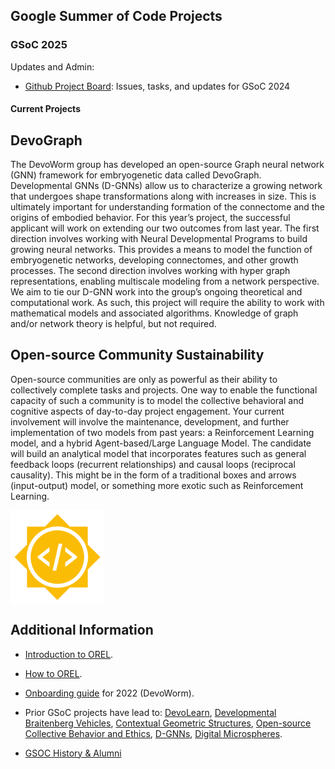## Google Summer of Code Projects
### GSoC 2025

Updates and Admin: 
- [Github Project Board](https://github.com/orgs/OREL-group/projects/15): Issues, tasks, and updates for GSoC 2024

#### Current Projects
   
## DevoGraph  
The DevoWorm group has developed an open-source Graph neural network (GNN) framework for embryogenetic data called DevoGraph. Developmental GNNs (D-GNNs) allow us to characterize a growing network that undergoes shape transformations along with increases in size. This is ultimately important for understanding formation of the connectome and the origins of embodied behavior. For this year’s project, the successful applicant will work on extending our two outcomes from last year. The first direction involves working with Neural Developmental Programs to build growing neural networks. This provides a means to model the function of embryogenetic networks, developing connectomes, and other growth processes. The second direction involves working with hyper graph representations, enabling multiscale modeling from a network perspective. We aim to tie our D-GNN work into the group’s ongoing theoretical and computational work. As such, this project will require the ability to work with mathematical models and associated algorithms. Knowledge of graph and/or network theory is helpful, but not required.   

## Open-source Community Sustainability
Open-source communities are only as powerful as their ability to collectively complete tasks and projects. One way to enable the functional capacity of such a community is to model the collective behavioral and cognitive aspects of day-to-day project engagement. Your current involvement will involve the maintenance, development, and further implementation of two models from past years: a Reinforcement Learning model, and a hybrid Agent-based/Large Language Model. The candidate will build an analytical model that incorporates features such as general feedback loops (recurrent relationships) and causal loops (reciprocal causality). This might be in the form of a traditional boxes and arrows (input-output) model, or something more exotic such as Reinforcement Learning.   
   
<P>
    <IMG align="center" height = "150" width = "150" SRC="https://github.com/OREL-group/GSoC/blob/main/Media/GSoC.png">
</P>
  
## Additional Information  
* [Introduction to OREL](https://github.com/OREL-group/Onboarding/blob/main/Intro-to-OREL.md).

* [How to OREL](https://orel-group.github.io/join/).
    
* [Onboarding guide](https://github.com/devoworm/Proposals-Public-Lectures/blob/master/Onboarding%20Guide/onboarding-guide.md) for 2022 (DevoWorm). 
  
* Prior GSoC projects have lead to: [DevoLearn](https://github.com/DevoLearn/devolearn), [Developmental Braitenberg Vehicles](https://github.com/OREL-group/dBV), [Contextual Geometric Structures](https://github.com/Orthogonal-Research-Lab/CGS), [Open-source Collective Behavior and Ethics](https://github.com/OREL-group/GSoC/tree/main/Open%20Source%20Ethics), [D-GNNs](https://github.com/DevoLearn/DevoGraph), [Digital Microspheres](https://github.com/devoworm/GSoC-2022/tree/main/Digital-Microsphere).

* [GSOC History & Alumni](https://www.jopro.org/mentoring-programs/google-summer-of-code-orel-devoworm) 
